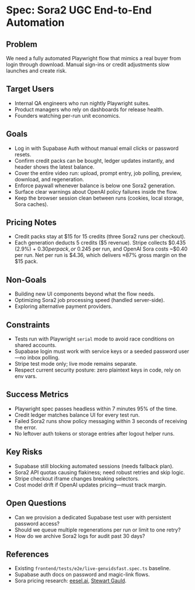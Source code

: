 # Spec: Sora2 UGC End-to-End Automation

## Problem
We need a fully automated Playwright flow that mimics a real buyer from login through download. Manual sign-ins or credit adjustments slow launches and create risk.

## Target Users
- Internal QA engineers who run nightly Playwright suites.
- Product managers who rely on dashboards for release health.
- Founders watching per-run unit economics.

## Goals
- Log in with Supabase Auth without manual email clicks or password resets.
- Confirm credit packs can be bought, ledger updates instantly, and header shows the latest balance.
- Cover the entire video run: upload, prompt entry, job polling, preview, download, and regeneration.
- Enforce paywall whenever balance is below one Sora2 generation.
- Surface clear warnings about OpenAI policy failures inside the flow.
- Keep the browser session clean between runs (cookies, local storage, Sora caches).

## Pricing Notes
- Credit packs stay at $15 for 15 credits (three Sora2 runs per checkout).
- Each generation deducts 5 credits ($5 revenue). Stripe collects $0.435 (2.9%) + $0.30 per pack, or ~$0.245 per run, and OpenAI Sora costs ~$0.40 per run. Net per run is $4.36, which delivers ≈87% gross margin on the $15 pack.

## Non-Goals
- Building new UI components beyond what the flow needs.
- Optimizing Sora2 job processing speed (handled server-side).
- Exploring alternative payment providers.

## Constraints
- Tests run with Playwright `serial` mode to avoid race conditions on shared accounts.
- Supabase login must work with service keys or a seeded password user—no inbox polling.
- Stripe test mode only; live mode remains separate.
- Respect current security posture: zero plaintext keys in code, rely on env vars.

## Success Metrics
- Playwright spec passes headless within 7 minutes 95% of the time.
- Credit ledger matches balance UI for every test run.
- Failed Sora2 runs show policy messaging within 3 seconds of receiving the error.
- No leftover auth tokens or storage entries after logout helper runs.

## Key Risks
- Supabase still blocking automated sessions (needs fallback plan).
- Sora2 API quotas causing flakiness; need robust retries and skip logic.
- Stripe checkout iframe changes breaking selectors.
- Cost model drift if OpenAI updates pricing—must track margin.

## Open Questions
- Can we provision a dedicated Supabase test user with persistent password access?
- Should we queue multiple regenerations per run or limit to one retry?
- How do we archive Sora2 logs for audit past 30 days?

## References
- Existing `frontend/tests/e2e/live-genvidsfast.spec.ts` baseline.
- Supabase auth docs on password and magic-link flows.
- Sora pricing research: [eesel.ai](https://www.eesel.ai/blog/sora-2-pricing), [Stewart Gauld](https://stewartgauld.com/how-much-does-sora-cost-sora-pricing-plans/).
